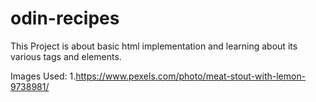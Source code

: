 # odin-recipes

This Project is about basic html implementation and learning about its various tags and elements.



Images Used:
1.https://www.pexels.com/photo/meat-stout-with-lemon-9738981/
